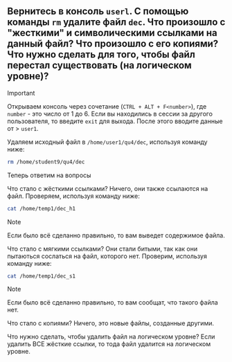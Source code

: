 ## Вернитесь в консоль `userl`. С помощью команды `rm` удалите файл `dec`. Что произошло с "жесткими" и символическими ссылками на данный файл? Что произошло с его копиями? Что нужно сделать для того, чтобы файл перестал существовать (на логическом уровне)?

> [!IMPORTANT]
> Открываем консоль через сочетание (`CTRL + ALT + F<number>`), где `number` - это число от 1 до 6. Если вы находились в сессии за другого пользователя, то введите `exit` для выхода.
> После этого вводите данные от > `user1`.

Удаляем исходный файл в `/home/user1/qu4/dec`, используя команду ниже: 

```bash
rm /home/student9/qu4/dec
```

Теперь ответим на вопросы

Что стало с жёсткими ссылками?
Ничего, они также ссылаются на файл. Проверяем, используя команду ниже:

```bash
cat /home/temp1/dec_h1
```

> [!NOTE]
> Если было всё сделанно правильно, то вам выведет содержимое файла.

Что стало с мягкими ссылками?
Они стали битыми, так как они пытаються сослаться на файл, которого нет. Проверим, используя команду ниже: 

```bash
cat /home/temp1/dec_s1
```

> [!NOTE]
> Если было всё сделанно правильно, то вам сообщат, что такого файла нет. 


Что стало с копиями?
Ничего, это новые файлы, созданные другими. 

Что нужно сделать, чтобы удалить файл на логическом уровне?
Если удалить ВСЕ жёсткие ссылки, то тода файл удалится на логическом уровне. 

